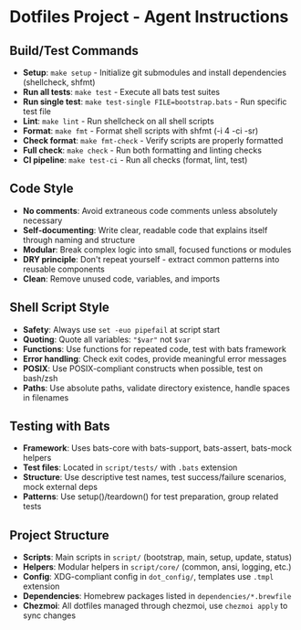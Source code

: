 # Dotfiles Project - Agent Instructions

## Build/Test Commands
- **Setup**: `make setup` - Initialize git submodules and install dependencies (shellcheck, shfmt)
- **Run all tests**: `make test` - Execute all bats test suites
- **Run single test**: `make test-single FILE=bootstrap.bats` - Run specific test file
- **Lint**: `make lint` - Run shellcheck on all shell scripts
- **Format**: `make fmt` - Format shell scripts with shfmt (-i 4 -ci -sr)
- **Check format**: `make fmt-check` - Verify scripts are properly formatted
- **Full check**: `make check` - Run both formatting and linting checks
- **CI pipeline**: `make test-ci` - Run all checks (format, lint, test)

## Code Style
- **No comments**: Avoid extraneous code comments unless absolutely necessary
- **Self-documenting**: Write clear, readable code that explains itself through naming and structure
- **Modular**: Break complex logic into small, focused functions or modules
- **DRY principle**: Don't repeat yourself - extract common patterns into reusable components
- **Clean**: Remove unused code, variables, and imports

## Shell Script Style
- **Safety**: Always use `set -euo pipefail` at script start
- **Quoting**: Quote all variables: `"$var"` not `$var`
- **Functions**: Use functions for repeated code, test with bats framework
- **Error handling**: Check exit codes, provide meaningful error messages
- **POSIX**: Use POSIX-compliant constructs when possible, test on bash/zsh
- **Paths**: Use absolute paths, validate directory existence, handle spaces in filenames

## Testing with Bats
- **Framework**: Uses bats-core with bats-support, bats-assert, bats-mock helpers
- **Test files**: Located in `script/tests/` with `.bats` extension
- **Structure**: Use descriptive test names, test success/failure scenarios, mock external deps
- **Patterns**: Use setup()/teardown() for test preparation, group related tests

## Project Structure
- **Scripts**: Main scripts in `script/` (bootstrap, main, setup, update, status)
- **Helpers**: Modular helpers in `script/core/` (common, ansi, logging, etc.)
- **Config**: XDG-compliant config in `dot_config/`, templates use `.tmpl` extension
- **Dependencies**: Homebrew packages listed in `dependencies/*.brewfile`
- **Chezmoi**: All dotfiles managed through chezmoi, use `chezmoi apply` to sync changes